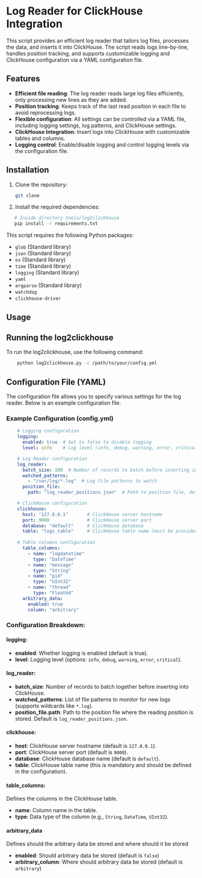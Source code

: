 # Log Reader for ClickHouse Integration

This script provides an efficient log reader that tailors log files, processes the data, and inserts it into ClickHouse. The script reads logs line-by-line, handles position tracking, and supports customizable logging and ClickHouse configuration via a YAML configuration file.

## Features
- **Efficient file reading**: The log reader reads large log files efficiently, only processing new lines as they are added.
- **Position tracking**: Keeps track of the last read position in each file to avoid reprocessing logs.
- **Flexible configuration**: All settings can be controlled via a YAML file, including logging settings, log patterns, and ClickHouse settings.
- **ClickHouse Integration**: Insert logs into ClickHouse with customizable tables and columns.
- **Logging control**: Enable/disable logging and control logging levels via the configuration file.

## Installation

1. Clone the repository:
   ```bash
   git clone
   ```

2. Install the required dependencies:

```bash
   # Inside directory tools/log2clickhouse
   pip install -r requirements.txt
```

This script requires the following Python packages:

- `glob` (Standard library)
- `json` (Standard library)
- `os` (Standard library)
- `time` (Standard library)
- `logging` (Standard library)
- `yaml`
- `argparse` (Standard library)
- `watchdog`
- `clickhouse-driver`

## Usage

## Running the log2clickhouse
To run the log2clickhouse, use the following command:
```bash 
    python log2clickhouse.py -c /path/to/your/config.yml
```

## Configuration File (YAML)
The configuration file allows you to specify various settings for the log reader. Below is an example configuration file.

### Example Configuration (config.yml)
```yaml
    # Logging configuration
    logging:
      enabled: true  # Set to false to disable logging
      level: info    # Log level (info, debug, warning, error, critical)

    # Log Reader configuration
    log_reader:
      batch_size: 100  # Number of records to batch before inserting into ClickHouse
      watched_patterns:
        - "/var/log/*.log"  # Log file patterns to watch
      position_file:
        path: "log_reader_positions.json"  # Path to position file, default is 'log_reader_positions.json'

    # ClickHouse configuration
    clickhouse:
      host: "127.0.0.1"       # ClickHouse server hostname
      port: 9000              # ClickHouse server port
      database: "default"     # ClickHouse database
      table: "logs_table"     # ClickHouse table name (must be provided)
    
    # Table columns configuration
      table_columns:
        - name: "logdatetime"
          type: "DateTime"
        - name: "message"
          type: "String"
        - name: "pid"
          type: "UInt32"
        - name: "thread"
          type: "Float64"
      arbitrary_data:
        enabled: true
        column: "arbitrary"
```

### Configuration Breakdown:
#### logging:
- **enabled**: Whether logging is enabled (default is true).
- **level**: Logging level (options: `info`, `debug`, `warning`, `error`, `critical`).

#### log_reader:
- **batch_size**: Number of records to batch together before inserting into ClickHouse.
- **watched_patterns**: List of file patterns to monitor for new logs (supports wildcards like `*.log`).
- **position_file.path**: Path to the position file where the reading position is stored. Default is `log_reader_positions.json`.

#### clickhouse:
- **host**: ClickHouse server hostname (default is `127.0.0.1`).
- **port**: ClickHouse server port (default is `9000`).
- **database**: ClickHouse database name (default is `default`).
- **table**: ClickHouse table name (this is mandatory and should be defined in the configuration).

#### table_columns:
Defines the columns in the ClickHouse table.
- **name**: Column name in the table.
- **type**: Data type of the column (e.g., `String`, `DateTime`, `UInt32`).

#### arbitrary_data
Defines should the arbitrary data be stored and where should it be stored
- **enabled**: Should arbitrary data be stored (default is `false`)
- **arbitrary_column**: Where should arbitrary data be stored (default is `arbitrary`)

